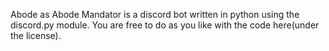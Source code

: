 Abode as Abode Mandator is a discord bot written in python using the discord.py module. You are free to do as you like with the code here(under the license).
